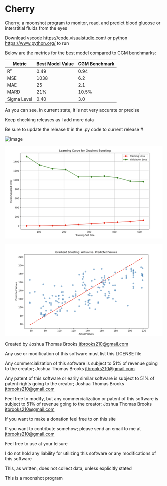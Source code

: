 # Cherry

Cherry; a moonshot program to monitor, read, and predict blood glucose or interstitial fluids from the eyes

Download vscode https://code.visualstudio.com/ or python https://www.python.org/ to run 

Below are the metrics for the best model compared to CGM benchmarks:

| Metric       | Best Model Value | CGM Benchmark |
|--------------|------------------|---------------|
| R²           | 0.49             | 0.94          |
| MSE          | 1038             | 6.2           |
| MAE          | 25               | 2.1           |
| MARD         | 21%              | 10.5%         |
| Sigma Level  | 0.40             | 3.0           |

As you can see, in current state, it is not very accurate or precise

Keep checking releases as I add more data

Be sure to update the release # in the .py code to current release #

![Image](pngfiles/1.png)

![Image](pngfiles/2.png)

![Image](pngfiles/3.png)

Created by Joshua Thomas Brooks jtbrooks210@gmail.com

Any use or modification of this software must list this LICENSE file

Any commercialization of this software is subject to 51% of revenue going to the creator; Joshua Thomas Brooks jtbrooks210@gmail.com

Any patent of this software or earily similar software is subject to 51% of patent rights going to the creator; Joshua Thomas Brooks jtbrooks210@gmail.com

Feel free to modify, but any commercialization or patent of this software is subject to 51% of revenue going to the creator; Joshua Thomas Brooks jtbrooks210@gmail.com

If you want to make a donation feel free to on this site

If you want to contribute somehow; please send an email to me at jtbrooks210@gmail.com

Feel free to use at your leisure

I do not hold any liability for utilizing this software or any modifications of this software

This, as written, does not collect data, unless explicitly stated

This is a moonshot program
